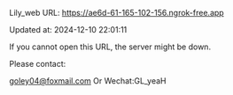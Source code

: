 Lily_web URL: https://ae6d-61-165-102-156.ngrok-free.app

Updated at: 2024-12-10 22:01:11

If you cannot open this URL, the server might be down.

Please contact: 

goley04@foxmail.com Or Wechat:GL_yeaH